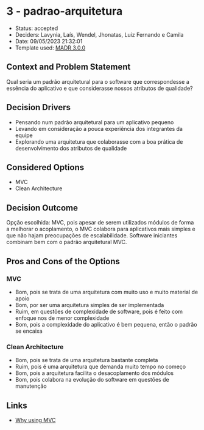 # 3 - padrao-arquitetura

* Status: accepted <!-- optional -->
* Deciders: Lavynia, Laís, Wendel, Jhonatas, Luiz Fernando e Camila <!-- optional -->
* Date: 09/05/2023 21:32:01 <!-- optional -->
* Template used: [MADR 3.0.0](https://adr.github.io/madr/) <!-- optional -->

## Context and Problem Statement

Qual seria um padrão arquitetural para o software que correspondesse a essência do aplicativo e que considerasse nossos atributos de qualidade?

## Decision Drivers <!-- optional -->

* Pensando num padrão arquitetural para um aplicativo pequeno
* Levando em consideração a pouca experiência dos integrantes da equipe
* Explorando uma arquitetura que colaborasse com a boa prática de desenvolvimento dos atributos de qualidade

## Considered Options

* MVC
* Clean Architecture

## Decision Outcome

Opção escolhida: MVC, pois apesar de serem utilizados módulos de forma a melhorar o acoplamento, o MVC colabora para aplicativos mais simples e que não hajam preocupações de escalabilidade. Software iniciantes combinam bem com o padrão arquitetural MVC.

## Pros and Cons of the Options <!-- optional -->

### MVC

* Bom, pois se trata de uma arquitetura com muito uso e muito material de apoio
* Bom, por ser uma arquitetura simples de ser implementada
* Ruim, em questões de complexidade de software, pois é feito com enfoque nos de menor complexidade
* Bom, pois a complexidade do aplicativo é bem pequena, então o padrão se encaixa

### Clean Architecture

* Bom, pois se trata de uma arquitetura bastante completa
* Ruim, pois é uma arquitetura que demanda muito tempo no começo
* Bom, pois a arquitetura facilita o desacoplamento dos módulos
* Bom, pois colabora na evolução do software em questões de manutenção

## Links <!-- optional -->

* [Why using MVC](https://rohaaan.hashnode.dev/mastering-the-mvc-pattern-in-flutter-a-guide-to-better-code-organization)<!-- example: Refined by [ADR-0005](0005-example.md) -->

<!-- markdownlint-disable-file MD013 -->
